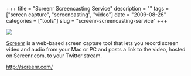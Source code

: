 +++
title = "Screenr Screencasting Service"
description = ""
tags = ["screen capture", "screencasting", "video"]
date = "2009-08-26"
categories = ["tools"]
slug = "screenr-screencasting-service"
+++


<div class="tool-screenshot mb1"><a href="http://screenr.com/"><img id="bluga-thumbnail-2694" class="bluga-thumbnail custom" src="http://media.konigi.com/bluga/
wt522fc4474a4aa_custom.jpg"/></a></div><p><a href="http://screenr.com/">Screenr</a> is a web-based screen capture tool that lets you record screen video and audio from your Mac or PC and posts a link to the video, hosted on Screenr.com, to your Twitter stream.</p>
  
<p><a href="http://screenr.com/">http://screenr.com/</a></p>
      
